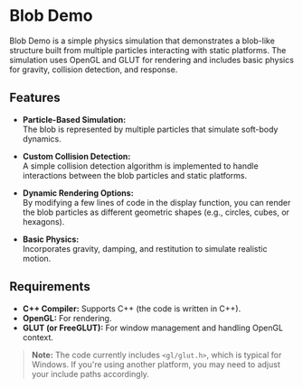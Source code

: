 # Blob Demo

Blob Demo is a simple physics simulation that demonstrates a blob-like structure built from multiple particles interacting with static platforms. The simulation uses OpenGL and GLUT for rendering and includes basic physics for gravity, collision detection, and response.

## Features

- **Particle-Based Simulation:**  
  The blob is represented by multiple particles that simulate soft-body dynamics.

- **Custom Collision Detection:**  
  A simple collision detection algorithm is implemented to handle interactions between the blob particles and static platforms.

- **Dynamic Rendering Options:**  
  By modifying a few lines of code in the display function, you can render the blob particles as different geometric shapes (e.g., circles, cubes, or hexagons).

- **Basic Physics:**  
  Incorporates gravity, damping, and restitution to simulate realistic motion.

## Requirements

- **C++ Compiler:** Supports C++ (the code is written in C++).
- **OpenGL:** For rendering.
- **GLUT (or FreeGLUT):** For window management and handling OpenGL context.

> **Note:** The code currently includes `<gl/glut.h>`, which is typical for Windows. If you're using another platform, you may need to adjust your include paths accordingly.

